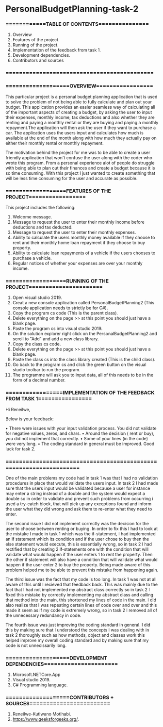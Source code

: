 # PersonalBudgetPlanning-task-2
### ============TABLE OF CONTENTS===============

1. Overview
2. Features of the project.
3. Running of the project.
4. Implementation of the feedback from task 1.
5. Development dependencies.
6. Contributors and sources

### ============================================


### ===================OVERVIEW=================

This particular project is a personal budget planning application that is used to solve the problem of not being able to fully calculate and plan out your budget. This application provides an easier seamless way of calculating all of the important aspects of creating a budget, by asking the user to input their expenses, monthly income, tax deductions and also whether they are renting and paying a monthly rental or they are buying and paying a monthly repayment.The application will then ask the user if they want to purchase a car. The application uses the users input and calculates how much is available at the end of the month along with how much they actually pay on either their monthly rental or monthly repayment.

The motivation behind the project for me was to be able to create a user friendly application that won't confuse the user along with the coder who wrote this program. From a personal experience alot of people do struggle with being able to plan out their finances and create a budget because it is so time consuming. With this project I just wanted to create something that will be less time consuming for the user and accurate as possible.



### ==================FEATURES OF THE PROJECT=================

This project includes the following:

1. Welcome message.
2. Message to request the user to enter their monthly income before deductions and tax deducted.
3. Message to request the user to enter their monthly expenses.
4. Ability to calculate the users monthly money available if they choose to rent and their monthly home loan repayment if they choose to buy property.
5. Ability to calculate loan repayments of a vehicle if the users chooses to purchase a vehicle.
6. Regular notices of whether your expenses are over your monthly income.




### ==================RUNNING OF THE PROJECT======================

1. Open visual studio 2019.
2. Creat a new console application called PersonalBudgetPlanning2 (This console application needs to strictly be for C#).
3. Copy the program cs code (This is the parent class).
4. Delete everything on the page >> at this point you should just have a blank page. 
5. Paste the program cs into visual studio 2019.
6. On the solution explorer right click on the PersonalBudgetPlanning2 and scroll to "Add" and add a new class library.
7. Copy the class cs code.
8. Delete everything on the page >> at this point you should just have a blank page. 
9. Paste the class cs into the class library created (This is the child class).
10. Go back to the program cs and click the green button on the visual studio toolbar to run the program.
11. The programme will ask you to input data, all of this needs to be in the form of a decimal number.




### =================IMPLEMENTATION OF THE FEEDBACK FROM TASK 1================

Hi Reneilwe,

Below is your feedback:

•	There were issues with your input validation process. You did not validate for negative values, zeros, and chars.
•	Around the decision ( rent or buy), you did not implement that correctly.
•	Some of your lines (in the code) were very long.
•	The coding standard in general must be improved.
Good luck for task 2.
### ===================================================================

One of the main problems my code had in task 1 was that I had no validation procedures in place that would validate the users input. In task 2 I had made sure that the users input would be validated because a user for instance may enter a string instead of a double and the system would expect a double so in order to validate and prevent such problems from occurring i used a try-catch block, that will pick up any exceptions found and inform the user what they did wrong and ask them to re-enter what they need to enter. 

The second issue I did not implement correctly was the decision for the user to choose between renting or buying. In order to fix this I had to look at the mistake I made in task 1 which was the if-statement, I had implemented an if statement which its condition and if the user chose to buy then the else statement would execute, this is essentially wrong, so in task 2 I had rectified that by creating 2 if-statements one with the condition that will validate what would happen if the user enters 1 to rent the property. Then the other if statement will also have a condition that will validate what would happen if the user enter 2 to buy the property. Being made aware of this problem helped me to be able to prevent this mistake from happening again.

The third issue was the fact that my code is too long. In task 1 was not at all aware of this until I recieved that feedback back. This was mainly due to the fact that I had not implemented my abstract class correctly so in task 2 I fixed this mistake by correctly implementing my abstract class and calling that method into the main, this shortened my lines of code in the main. I did also realize that I was repeating certain lines of code over and over and this made it seem as if my code is extremely wrong, so in task 2 I removed all of the unnecessary redundancy in code.

The fourth issue was just improving the coding standard in general. I did this by making sure that I understood the concepts I was dealing with in task 2 thoroughly such as how methods, object and classes work this helped improve my overall coding standard and by making sure that my code is not unnecissarily long.




### ===================DEVELOPMENT DEPENDENCIES======================

1. Microsoft.NETCore.App
2. Visual studio 2019.
3. C# Programming language.




### ===================CONTRIBUTORS + SOURCES========================

1. Reneilwe-Kutlwano Motlhabi.
2. https://www.geeksforgeeks.org/.
